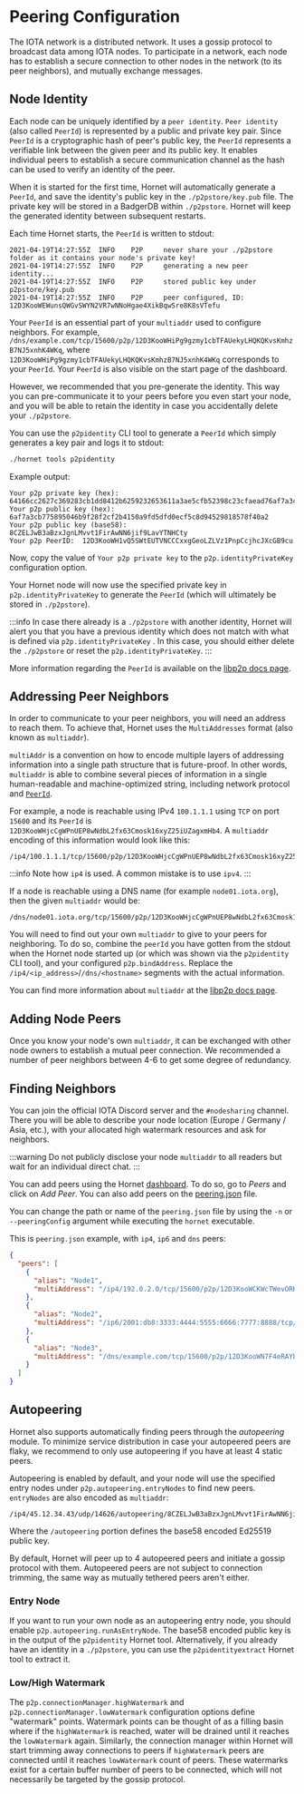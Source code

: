 # Peering Configuration

The IOTA network is a distributed network. It uses a gossip protocol to broadcast data among IOTA nodes. To participate in a network, each node has to establish a secure connection to other nodes in the network (to its peer neighbors), and mutually exchange messages.

## Node Identity

Each node can be uniquely identified by a `peer identity`. `Peer identity` (also called `PeerId`) is represented by a public
and private key pair. Since `PeerId` is a cryptographic hash of peer's public key, the `PeerId` represents a verifiable link between the given peer and its public key. It enables individual peers to establish a secure communication channel as the hash can be used to verify an identity of the peer.

When it is started for the first time, Hornet will automatically generate a `PeerId`, and save the identity's public key in the `./p2pstore/key.pub` file. The private key will be stored in a BadgerDB within `./p2pstore`. Hornet will keep the generated identity between subsequent restarts.

Each time Hornet starts, the `PeerId` is written to stdout:

```plaintext
2021-04-19T14:27:55Z  INFO    P2P     never share your ./p2pstore folder as it contains your node's private key!
2021-04-19T14:27:55Z  INFO    P2P     generating a new peer identity...
2021-04-19T14:27:55Z  INFO    P2P     stored public key under p2pstore/key.pub
2021-04-19T14:27:55Z  INFO    P2P     peer configured, ID: 12D3KooWEWunsQWGvSWYN2VR7wNNoHgae4XikBqwSre8K8sVTefu
```

Your `PeerId` is an essential part of your `multiaddr` used to configure neighbors. For example,  `/dns/example.com/tcp/15600/p2p/12D3KooWHiPg9gzmy1cbTFAUekyLHQKQKvsKmhzB7NJ5xnhK4WKq`, where `12D3KooWHiPg9gzmy1cbTFAUekyLHQKQKvsKmhzB7NJ5xnhK4WKq` corresponds to your `PeerId`. Your `PeerId` is also visible on the start page of the dashboard.

However, we recommended that you pre-generate the identity. This way you can pre-communicate it to your peers before you even start your node, and you will be able to retain the identity in case you accidentally delete your `./p2pstore`.

You can use the `p2pidentity` CLI tool to generate a `PeerId` which simply generates a key pair and logs it to stdout:

```bash
./hornet tools p2pidentity
```

Example output:

```plaintext
Your p2p private key (hex):  64166cc2627c369283cb1dd8412b6259232653611a3ae5cfb52398c23cfaead76af7a3cb775895046b9f28f2cf2b4150a9fd5dfd0ecf5c8d94529818578f40a2
Your p2p public key (hex):  6af7a3cb775895046b9f28f2cf2b4150a9fd5dfd0ecf5c8d94529818578f40a2
Your p2p public key (base58):  8CZELJwB3aBzxJgnLMvvt1FirAwNN6jif9LavYTNHCty
Your p2p PeerID:  12D3KooWH1vQ5SWtEUTVNCCCxxgGeoLZLVz1PnpCcjhcJXcGB9cu
```

Now, copy the value of `Your p2p private key` to the `p2p.identityPrivateKey` configuration option.

Your Hornet node will now use the specified private key in `p2p.identityPrivateKey` to generate the `PeerId` (which will
ultimately be stored in `./p2pstore`).

:::info
In case there already is a `./p2pstore` with another identity, Hornet will alert you that you have a previous identity which does not match with what is defined via `p2p.identityPrivateKey` .  In this case, you should either delete the `./p2pstore` or reset the `p2p.identityPrivateKey`.
:::

More information regarding the `PeerId` is available on the [libp2p docs page](https://docs.libp2p.io/concepts/peer-id/).

## Addressing Peer Neighbors

In order to communicate to your peer neighbors, you will need an address to reach them.  To achieve that, Hornet uses the `MultiAddresses` format (also known as `multiaddr`).

`multiAddr` is a convention on how to encode multiple layers of addressing information into a single path structure that is future-proof. In other words, `multiaddr` is able to combine several pieces of information in a single human-readable and machine-optimized string, including network protocol and [`PeerId`](#node-identity).

For example, a node is reachable using IPv4 `100.1.1.1` using `TCP` on port `15600` and its `PeerId`
is `12D3KooWHjcCgWPnUEP8wNdbL2fx63Cmosk16xyZ25iUZagxmHb4`. A `multiaddr` encoding of this information would look like this:

```plaintext
/ip4/100.1.1.1/tcp/15600/p2p/12D3KooWHjcCgWPnUEP8wNdbL2fx63Cmosk16xyZ25iUZagxmHb4
```

:::info
Note how `ip4` is used. A common mistake is to use `ipv4`.
:::

If a node is reachable using a DNS name (for example `node01.iota.org`), then the given `multiaddr` would be:

```plaintext
/dns/node01.iota.org/tcp/15600/p2p/12D3KooWHjcCgWPnUEP8wNdbL2fx63Cmosk16xyZ25iUZagxmHb4
```

You will need to find out your own `multiaddr` to give to your peers for neighboring. To do so, combine the `peerId` you have gotten
from the stdout when the Hornet node started up (or which was shown via the `p2pidentity` CLI tool), and your
configured `p2p.bindAddress`. Replace the `/ip4/<ip_address>`/`/dns/<hostname>` segments with the actual information.

You can find more information about `multiaddr` at the [libp2p docs page](https://docs.libp2p.io/concepts/addressing/).

## Adding Node Peers

Once you know your node's own `multiaddr`, it can be exchanged with other node owners to establish a mutual peer connection. We recommended a number of peer neighbors between 4-6 to get some degree of redundancy.

## Finding Neighbors

You can join the official IOTA Discord server and the `#nodesharing` channel.  There you will be able to describe your node location (Europe /
Germany / Asia, etc.), with your allocated high watermark resources and ask for neighbors. 

:::warning
Do not publicly disclose your node `multiaddr` to all readers but wait for an individual direct chat.
::: 

You can add peers using the Hornet [dashboard](../post_installation/post_installation.md#dashboard).  To do so, go to *Peers* and click on *Add Peer*.  You can also add peers on the [peering.json](./peering.md) file.

You can change the path or name of the `peering.json` file by using the `-n` or `--peeringConfig` argument while
executing the `hornet` executable.

This is `peering.json` example, with `ip4`, `ip6` and `dns` peers:

```json
{
  "peers": [
    {
      "alias": "Node1",
      "multiAddress": "/ip4/192.0.2.0/tcp/15600/p2p/12D3KooWCKWcTWevORKa2KEBputEGASvEBuDfRDSbe8t1DWugUmL"
    },
    {
      "alias": "Node2",
      "multiAddress": "/ip6/2001:db8:3333:4444:5555:6666:7777:8888/tcp/16600/p2p/12D3KooWJDqHjhd8us8XdbKy1Adp5nV6XoI7XhjZbPWAfbAbkLbH"
    },
    {
      "alias": "Node3",
      "multiAddress": "/dns/example.com/tcp/15600/p2p/12D3KooWN7F4eRAYbavnasME8WGXwkrpzWWoZSXfNSEpudmWi9YP"
    }
  ]
}
```

## Autopeering

Hornet also supports automatically finding peers through the _autopeering_ module. To minimize service distribution in case your autopeered peers are flaky, we recommend to only use autopeering if you have at least 4 static peers.

Autopeering is enabled by default,  and your node will use the specified entry nodes under `p2p.autopeering.entryNodes` to find new peers. `entryNodes` are also encoded as `multiaddr`:

```
/ip4/45.12.34.43/udp/14626/autopeering/8CZELJwB3aBzxJgnLMvvt1FirAwNN6jif9LavYTNHCty
```

Where the `/autopeering` portion defines the base58 encoded Ed25519 public key.

By default, Hornet will peer up to 4 autopeered peers and initiate a gossip protocol with them. Autopeered peers are not subject to connection trimming, the same way as mutually tethered peers aren't either.

### Entry Node

If you want to run your own node as an autopeering entry node, you should enable `p2p.autopeering.runAsEntryNode`. The base58 encoded public key is in the output of the `p2pidentity` Hornet tool. Alternatively, if you already have an identity in a `./p2pstore`, you can use the `p2pidentityextract` Hornet tool to extract it.

### Low/High Watermark

The `p2p.connectionManager.highWatermark` and `p2p.connectionManager.lowWatermark` configuration options define "watermark" points.  Watermark points can be thought of as a filling basin where if the `highWatermark` is reached, water will be drained until it reaches the `lowWatermark` again. Similarly, the connection manager within Hornet will start trimming away connections to peers if `highWatermark` peers are connected until it reaches `lowWatermark` count of peers. These watermarks exist for a certain buffer number of peers to be connected, which will not necessarily be targeted by the gossip protocol.
